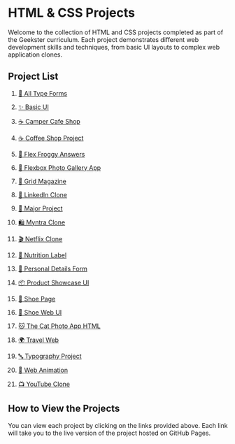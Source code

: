 # HTML & CSS Projects

Welcome to the collection of HTML and CSS projects completed as part of the Geekster curriculum. Each project demonstrates different web development skills and techniques, from basic UI layouts to complex web application clones.

## Project List

1. <a href="https://satyajit5007.github.io/Geekster-HTML-CSS-Projects/All%20Type%20Forms/" target="_blank">📄 All Type Forms</a>

2. <a href="https://satyajit5007.github.io/Geekster-HTML-CSS-Projects/Basic%20UI/" target="_blank">✨ Basic UI</a>

3. <a href="https://satyajit5007.github.io/Geekster-HTML-CSS-Projects/Camper-Cafe-Shop/" target="_blank">☕ Camper Cafe Shop</a>

4. <a href="https://satyajit5007.github.io/Geekster-HTML-CSS-Projects/Coffee-Shop-Project/" target="_blank">☕ Coffee Shop Project</a>

5. <a href="https://satyajit5007.github.io/Geekster-HTML-CSS-Projects/Flex_Froggy-Ans/" target="_blank">🐸 Flex Froggy Answers</a>

6. <a href="https://satyajit5007.github.io/Geekster-HTML-CSS-Projects/Flexbox_Photo_Gallery_App/" target="_blank">📸 Flexbox Photo Gallery App</a>

7. <a href="https://satyajit5007.github.io/Geekster-HTML-CSS-Projects/Grid_Magazine/" target="_blank">📰 Grid Magazine</a>

8. <a href="https://satyajit5007.github.io/Geekster-HTML-CSS-Projects/LinedIn-Clone/" target="_blank">💼 LinkedIn Clone</a>

9. <a href="https://satyajit5007.github.io/Geekster-HTML-CSS-Projects/Major-Project/" target="_blank">🌟 Major Project</a>

10. <a href="https://satyajit5007.github.io/Geekster-HTML-CSS-Projects/Myntra_Clone/" target="_blank">🛍️ Myntra Clone</a>

11. <a href="https://satyajit5007.github.io/Geekster-HTML-CSS-Projects/Netflix%20clone%20UI/" target="_blank">🎬 Netflix Clone</a>

12. <a href="https://satyajit5007.github.io/Geekster-HTML-CSS-Projects/Nutrition_Label/" target="_blank">🍎 Nutrition Label</a>

13. <a href="https://satyajit5007.github.io/Geekster-HTML-CSS-Projects/Personal%20Details%20Form/" target="_blank">📝 Personal Details Form</a>

14. <a href="https://satyajit5007.github.io/Geekster-HTML-CSS-Projects/Product%20Showcase%20UI/" target="_blank">📦 Product Showcase UI</a>

15. <a href="https://satyajit5007.github.io/Geekster-HTML-CSS-Projects/ShoePage-main/" target="_blank">👟 Shoe Page</a>

16. <a href="https://satyajit5007.github.io/Geekster-HTML-CSS-Projects/Shoes%20Web%20UI/" target="_blank">👠 Shoe Web UI</a>

17. <a href="https://satyajit5007.github.io/Geekster-HTML-CSS-Projects/TheCatPhotoAppHTML/" target="_blank">🐱 The Cat Photo App HTML</a>

18. <a href="https://satyajit5007.github.io/Geekster-HTML-CSS-Projects/Travel_Web/" target="_blank">🌍 Travel Web</a>

19. <a href="https://satyajit5007.github.io/Geekster-HTML-CSS-Projects/TypographyProject/" target="_blank">🔤 Typography Project</a>

20. <a href="https://satyajit5007.github.io/Geekster-HTML-CSS-Projects/Web_Animation/" target="_blank">🎨 Web Animation</a>

21. <a href="https://satyajit5007.github.io/Geekster-HTML-CSS-Projects/YoutubeClone/" target="_blank">📺 YouTube Clone</a>

## How to View the Projects

You can view each project by clicking on the links provided above. Each link will take you to the live version of the project hosted on GitHub Pages.
